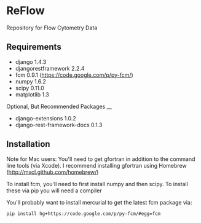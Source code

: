 ReFlow
======

Repository for Flow Cytometry Data

Requirements
----

* django 1.4.3
* djangorestframework 2.2.4
* fcm 0.9.1 (https://code.google.com/p/py-fcm/)
* numpy 1.6.2
* scipy 0.11.0
* matplotlib 1.3

Optional, But Recommended Packages
__

* django-extensions 1.0.2
* django-rest-framework-docs 0.1.3

Installation
----

Note for Mac users: You'll need to get gfortran in addition to the command line tools (via Xcode). I recommend installing gfortran using Homebrew (http://mxcl.github.com/homebrew/)

To install fcm, you'll need to first install numpy and then scipy. To install these via pip you will need a compiler

You'll probably want to install mercurial to get the latest fcm package via:

`pip install hg+https://code.google.com/p/py-fcm/#egg=fcm`
